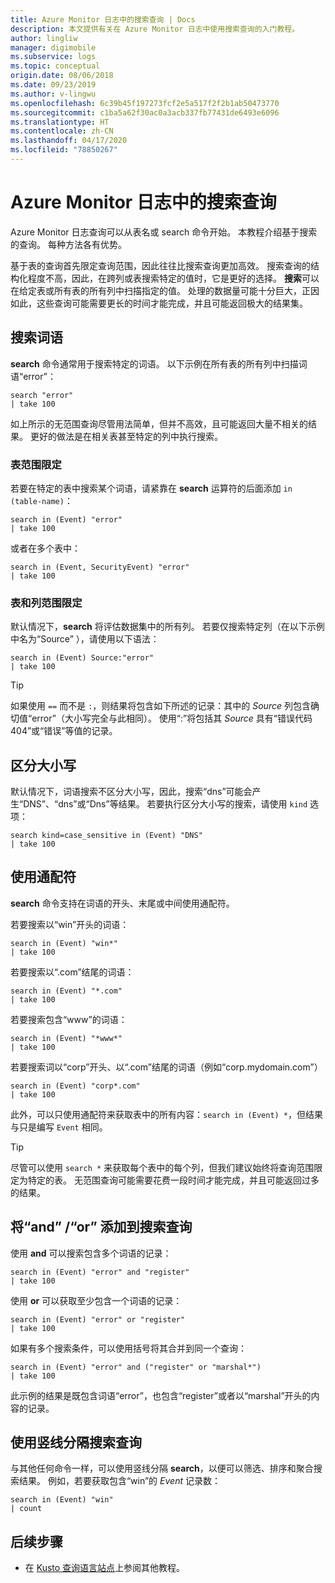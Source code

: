 ```yaml
---
title: Azure Monitor 日志中的搜索查询 | Docs
description: 本文提供有关在 Azure Monitor 日志中使用搜索查询的入门教程。
author: lingliw
manager: digimobile
ms.subservice: logs
ms.topic: conceptual
origin.date: 08/06/2018
ms.date: 09/23/2019
ms.author: v-lingwu
ms.openlocfilehash: 6c39b45f197273fcf2e5a517f2f2b1ab50473770
ms.sourcegitcommit: c1ba5a62f30ac0a3acb337fb77431de6493e6096
ms.translationtype: HT
ms.contentlocale: zh-CN
ms.lasthandoff: 04/17/2020
ms.locfileid: "78850267"
---
```

# <a name="search-queries-in-azure-monitor-logs"></a>Azure Monitor 日志中的搜索查询
Azure Monitor 日志查询可以从表名或 search 命令开始。 本教程介绍基于搜索的查询。 每种方法各有优势。

基于表的查询首先限定查询范围，因此往往比搜索查询更加高效。 搜索查询的结构化程度不高，因此，在跨列或表搜索特定的值时，它是更好的选择。 **搜索**可以在给定表或所有表的所有列中扫描指定的值。 处理的数据量可能十分巨大，正因如此，这些查询可能需要更长的时间才能完成，并且可能返回极大的结果集。

## <a name="search-a-term"></a>搜索词语
**search** 命令通常用于搜索特定的词语。 以下示例在所有表的所有列中扫描词语“error”：

```Kusto
search "error"
| take 100
```

如上所示的无范围查询尽管用法简单，但并不高效，且可能返回大量不相关的结果。 更好的做法是在相关表甚至特定的列中执行搜索。

### <a name="table-scoping"></a>表范围限定
若要在特定的表中搜索某个词语，请紧靠在 **search** 运算符的后面添加 `in (table-name)`：

```Kusto
search in (Event) "error"
| take 100
```

或者在多个表中：
```Kusto
search in (Event, SecurityEvent) "error"
| take 100
```

### <a name="table-and-column-scoping"></a>表和列范围限定
默认情况下，**search** 将评估数据集中的所有列。 若要仅搜索特定列（在以下示例中名为“Source”  ），请使用以下语法：

```Kusto
search in (Event) Source:"error"
| take 100
```

> [!TIP]
> 如果使用 `==` 而不是 `:`，则结果将包含如下所述的记录：其中的 *Source* 列包含确切值“error”（大小写完全与此相同）。 使用“:”将包括其 *Source* 具有“错误代码 404”或“错误”等值的记录。

## <a name="case-sensitivity"></a>区分大小写
默认情况下，词语搜索不区分大小写，因此，搜索“dns”可能会产生“DNS”、“dns”或“Dns”等结果。 若要执行区分大小写的搜索，请使用 `kind` 选项：

```Kusto
search kind=case_sensitive in (Event) "DNS"
| take 100
```

## <a name="use-wild-cards"></a>使用通配符
**search** 命令支持在词语的开头、末尾或中间使用通配符。

若要搜索以“win”开头的词语：
```Kusto
search in (Event) "win*"
| take 100
```

若要搜索以“.com”结尾的词语：
```Kusto
search in (Event) "*.com"
| take 100
```

若要搜索包含“www”的词语：
```Kusto
search in (Event) "*www*"
| take 100
```

若要搜索词以“corp”开头、以“.com”结尾的词语（例如“corp.mydomain.com”）

```Kusto
search in (Event) "corp*.com"
| take 100
```

此外，可以只使用通配符来获取表中的所有内容：`search in (Event) *`，但结果与只是编写 `Event` 相同。

> [!TIP]
> 尽管可以使用 `search *` 来获取每个表中的每个列，但我们建议始终将查询范围限定为特定的表。 无范围查询可能需要花费一段时间才能完成，并且可能返回过多的结果。

## <a name="add-and--or-to-search-queries"></a>将“and”  /“or”  添加到搜索查询
使用 **and** 可以搜索包含多个词语的记录：

```Kusto
search in (Event) "error" and "register"
| take 100
```

使用 **or** 可以获取至少包含一个词语的记录：

```Kusto
search in (Event) "error" or "register"
| take 100
```

如果有多个搜索条件，可以使用括号将其合并到同一个查询：

```Kusto
search in (Event) "error" and ("register" or "marshal*")
| take 100
```

此示例的结果是既包含词语“error”，也包含“register”或者以“marshal”开头的内容的记录。

## <a name="pipe-search-queries"></a>使用竖线分隔搜索查询
与其他任何命令一样，可以使用竖线分隔 **search**，以便可以筛选、排序和聚合搜索结果。 例如，若要获取包含“win”的 *Event* 记录数：

```Kusto
search in (Event) "win"
| count
```




## <a name="next-steps"></a>后续步骤

- 在 [Kusto 查询语言站点](https://docs.microsoft.com/azure/kusto/query/)上参阅其他教程。
